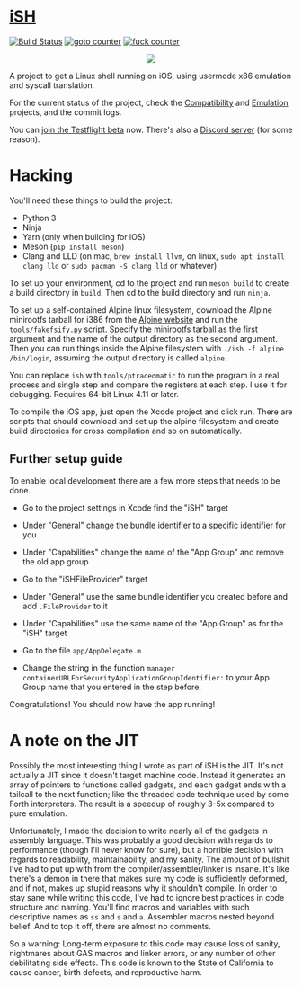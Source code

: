 # [iSH](https://ish.app)

[![Build Status](https://travis-ci.org/tbodt/ish.svg?branch=master)](https://travis-ci.org/tbodt/ish)
[![goto counter](https://img.shields.io/github/search/tbodt/ish/goto.svg)](https://github.com/tbodt/ish/search?q=goto)
[![fuck counter](https://img.shields.io/github/search/tbodt/ish/fuck.svg)](https://github.com/tbodt/ish/search?q=fuck)

<p align="center">
<a href="https://ish.app">
<img src="https://ish.app/assets/github-readme.png">
</a>
</p>

A project to get a Linux shell running on iOS, using usermode x86 emulation and syscall translation.

For the current status of the project, check the [Compatibility](https://github.com/tbodt/ish/projects/7) and [Emulation](https://github.com/tbodt/ish/projects/3) projects, and the commit logs.

You can [join the Testflight beta](https://testflight.apple.com/join/97i7KM8O) now. There's also a [Discord server](https://discord.gg/SndDh5y) (for some reason).

# Hacking

You'll need these things to build the project:

 - Python 3
 - Ninja
 - Yarn (only when building for iOS)
 - Meson (`pip install meson`)
 - Clang and LLD (on mac, `brew install llvm`, on linux, `sudo apt install clang lld` or `sudo pacman -S clang lld` or whatever)

To set up your environment, cd to the project and run `meson build` to create a build directory in `build`. Then cd to the build directory and run `ninja`.

To set up a self-contained Alpine linux filesystem, download the Alpine minirootfs tarball for i386 from the [Alpine website](https://alpinelinux.org/downloads/) and run the `tools/fakefsify.py` script. Specify the minirootfs tarball as the first argument and the name of the output directory as the second argument. Then you can run things inside the Alpine filesystem with `./ish -f alpine /bin/login`, assuming the output directory is called `alpine`.

You can replace `ish` with `tools/ptraceomatic` to run the program in a real process and single step and compare the registers at each step. I use it for debugging. Requires 64-bit Linux 4.11 or later.

To compile the iOS app, just open the Xcode project and click run. There are scripts that should download and set up the alpine filesystem and create build directories for cross compilation and so on automatically.

## Further setup guide

To enable local development there are a few more steps that needs to be done.

- Go to the project settings in Xcode find the "iSH" target
- Under "General" change the bundle identifier to a specific identifier for you
- Under "Capabilities" change the name of the "App Group" and remove the old app group

- Go to the "iSHFileProvider" target
- Under "General" use the same bundle identifier you created before and add `.FileProvider` to it
- Under "Capabilities" use the same name of the "App Group" as for the "iSH" target

- Go to the file `app/AppDelegate.m`
- Change the string in the function `manager containerURLForSecurityApplicationGroupIdentifier:` to your App Group name that you entered in the step before.

Congratulations! You should now have the app running!

# A note on the JIT

Possibly the most interesting thing I wrote as part of iSH is the JIT. It's not actually a JIT since it doesn't target machine code. Instead it generates an array of pointers to functions called gadgets, and each gadget ends with a tailcall to the next function; like the threaded code technique used by some Forth interpreters. The result is a speedup of roughly 3-5x compared to pure emulation.

Unfortunately, I made the decision to write nearly all of the gadgets in assembly language. This was probably a good decision with regards to performance (though I'll never know for sure), but a horrible decision with regards to readability, maintainability, and my sanity. The amount of bullshit I've had to put up with from the compiler/assembler/linker is insane. It's like there's a demon in there that makes sure my code is sufficiently deformed, and if not, makes up stupid reasons why it shouldn't compile. In order to stay sane while writing this code, I've had to ignore best practices in code structure and naming. You'll find macros and variables with such descriptive names as `ss` and `s` and `a`. Assembler macros nested beyond belief. And to top it off, there are almost no comments.

So a warning: Long-term exposure to this code may cause loss of sanity, nightmares about GAS macros and linker errors, or any number of other debilitating side effects. This code is known to the State of California to cause cancer, birth defects, and reproductive harm.
